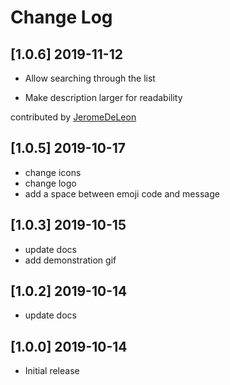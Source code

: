# Change Log

## [1.0.6] 2019-11-12

- Allow searching through the list

- Make description larger for readability

contributed by [JeromeDeLeon](https://github.com/JeromeDeLeon)


## [1.0.5] 2019-10-17

- change icons
- change logo
- add a space between emoji code and message

## [1.0.3] 2019-10-15

- update docs
- add demonstration gif

## [1.0.2] 2019-10-14

- update docs

## [1.0.0] 2019-10-14

- Initial release